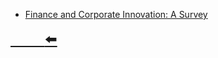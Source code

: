 - [Finance and Corporate Innovation: A Survey](courses/高级计量经济学/论文.md)

<font size=5>

[$\qquad$:arrow_left:](courses/README.md)
</font>